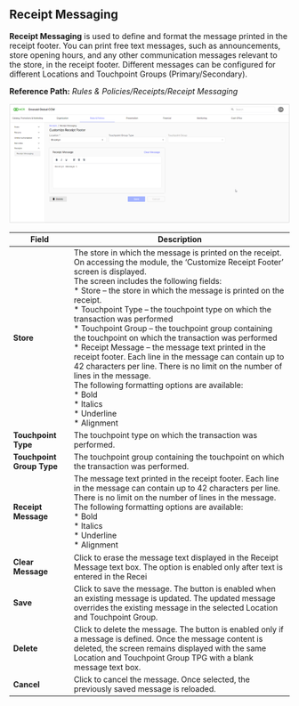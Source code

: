 ## Receipt Messaging

**Receipt Messaging** is used to define and format the message printed in the receipt footer. You can print free text messages, such as announcements, store opening hours, and any other communication messages relevant to the store, in the receipt footer. Different messages can be configured for different Locations and Touchpoint Groups (Primary/Secondary).

**Reference Path:** *Rules & Policies/Receipts/Receipt Messaging*

![Receipt Messaging Screen](/Images/ReceiptMessagingScreen.png)

|**Field**|**Description**|
|---------|----------|
|**Store**|The store in which the message is printed on the receipt.<br>On accessing the module, the ‘Customize Receipt Footer’ screen is displayed.<br>The screen includes the following fields:<br>* Store – the store in which the message is printed on the receipt.<BR>* Touchpoint Type – the touchpoint type on which the transaction was performed<br>* Touchpoint Group – the touchpoint group containing the touchpoint on which the transaction was performed<br>* Receipt Message – the message text printed in the receipt footer. Each line in the message can contain up to 42 characters per line. There is no limit on the number of lines in the message.<br>The following formatting options are available:<br>* Bold<br>* Italics<br>* Underline<br>* Alignment|
|**Touchpoint Type**|The touchpoint type on which the transaction was performed.|
|**Touchpoint Group Type**|The touchpoint group containing the touchpoint on which the transaction was performed.|
|**Receipt Message**|The message text printed in the receipt footer. Each line in the message can contain up to 42 characters per line. There is no limit on the number of lines in the message.<br>The following formatting options are available:<br>* Bold<br>* Italics<br>* Underline<br>* Alignment|
|**Clear Message**|Click to erase the message text displayed in the Receipt Message text box. The option is enabled only after text is entered in the Recei|pt Message text box.|
|**Save**|Click to save the message. The button is enabled when an existing message is updated. The updated message overrides the existing message in the selected Location and Touchpoint Group.|
|**Delete**|Click to delete the message. The button is enabled only if a message is defined. Once the message content is deleted, the screen remains displayed with the same Location and Touchpoint Group TPG with a blank message text box.|
|**Cancel**|Click to cancel the message. Once selected, the previously saved message is reloaded.|